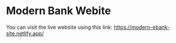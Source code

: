# Modern Bank Webite

You can visit the live website using this link: https://modern-ebank-site.netlify.app/
